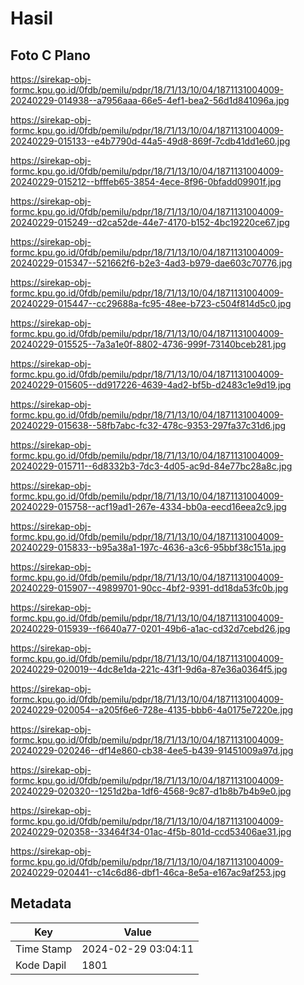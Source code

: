 # Hasil

## Foto C Plano

https://sirekap-obj-formc.kpu.go.id/0fdb/pemilu/pdpr/18/71/13/10/04/1871131004009-20240229-014938--a7956aaa-66e5-4ef1-bea2-56d1d841096a.jpg

https://sirekap-obj-formc.kpu.go.id/0fdb/pemilu/pdpr/18/71/13/10/04/1871131004009-20240229-015133--e4b7790d-44a5-49d8-869f-7cdb41dd1e60.jpg

https://sirekap-obj-formc.kpu.go.id/0fdb/pemilu/pdpr/18/71/13/10/04/1871131004009-20240229-015212--bfffeb65-3854-4ece-8f96-0bfadd09901f.jpg

https://sirekap-obj-formc.kpu.go.id/0fdb/pemilu/pdpr/18/71/13/10/04/1871131004009-20240229-015249--d2ca52de-44e7-4170-b152-4bc19220ce67.jpg

https://sirekap-obj-formc.kpu.go.id/0fdb/pemilu/pdpr/18/71/13/10/04/1871131004009-20240229-015347--521662f6-b2e3-4ad3-b979-dae603c70776.jpg

https://sirekap-obj-formc.kpu.go.id/0fdb/pemilu/pdpr/18/71/13/10/04/1871131004009-20240229-015447--cc29688a-fc95-48ee-b723-c504f814d5c0.jpg

https://sirekap-obj-formc.kpu.go.id/0fdb/pemilu/pdpr/18/71/13/10/04/1871131004009-20240229-015525--7a3a1e0f-8802-4736-999f-73140bceb281.jpg

https://sirekap-obj-formc.kpu.go.id/0fdb/pemilu/pdpr/18/71/13/10/04/1871131004009-20240229-015605--dd917226-4639-4ad2-bf5b-d2483c1e9d19.jpg

https://sirekap-obj-formc.kpu.go.id/0fdb/pemilu/pdpr/18/71/13/10/04/1871131004009-20240229-015638--58fb7abc-fc32-478c-9353-297fa37c31d6.jpg

https://sirekap-obj-formc.kpu.go.id/0fdb/pemilu/pdpr/18/71/13/10/04/1871131004009-20240229-015711--6d8332b3-7dc3-4d05-ac9d-84e77bc28a8c.jpg

https://sirekap-obj-formc.kpu.go.id/0fdb/pemilu/pdpr/18/71/13/10/04/1871131004009-20240229-015758--acf19ad1-267e-4334-bb0a-eecd16eea2c9.jpg

https://sirekap-obj-formc.kpu.go.id/0fdb/pemilu/pdpr/18/71/13/10/04/1871131004009-20240229-015833--b95a38a1-197c-4636-a3c6-95bbf38c151a.jpg

https://sirekap-obj-formc.kpu.go.id/0fdb/pemilu/pdpr/18/71/13/10/04/1871131004009-20240229-015907--49899701-90cc-4bf2-9391-dd18da53fc0b.jpg

https://sirekap-obj-formc.kpu.go.id/0fdb/pemilu/pdpr/18/71/13/10/04/1871131004009-20240229-015939--f6640a77-0201-49b6-a1ac-cd32d7cebd26.jpg

https://sirekap-obj-formc.kpu.go.id/0fdb/pemilu/pdpr/18/71/13/10/04/1871131004009-20240229-020019--4dc8e1da-221c-43f1-9d6a-87e36a0364f5.jpg

https://sirekap-obj-formc.kpu.go.id/0fdb/pemilu/pdpr/18/71/13/10/04/1871131004009-20240229-020054--a205f6e6-728e-4135-bbb6-4a0175e7220e.jpg

https://sirekap-obj-formc.kpu.go.id/0fdb/pemilu/pdpr/18/71/13/10/04/1871131004009-20240229-020246--df14e860-cb38-4ee5-b439-91451009a97d.jpg

https://sirekap-obj-formc.kpu.go.id/0fdb/pemilu/pdpr/18/71/13/10/04/1871131004009-20240229-020320--1251d2ba-1df6-4568-9c87-d1b8b7b4b9e0.jpg

https://sirekap-obj-formc.kpu.go.id/0fdb/pemilu/pdpr/18/71/13/10/04/1871131004009-20240229-020358--33464f34-01ac-4f5b-801d-ccd53406ae31.jpg

https://sirekap-obj-formc.kpu.go.id/0fdb/pemilu/pdpr/18/71/13/10/04/1871131004009-20240229-020441--c14c6d86-dbf1-46ca-8e5a-e167ac9af253.jpg


## Metadata

| Key        | Value               |
| ---------- | ------------------- |
| Time Stamp | 2024-02-29 03:04:11 |
| Kode Dapil | 1801                |



